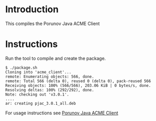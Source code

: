 # Introduction
This compiles the Porunov Java ACME Client

# Instructions
Run the tool to compile and create the package.

```
$ ./package.sh
Cloning into 'acme_client'...
remote: Enumerating objects: 566, done.
remote: Total 566 (delta 0), reused 0 (delta 0), pack-reused 566
Receiving objects: 100% (566/566), 203.06 KiB | 0 bytes/s, done.
Resolving deltas: 100% (292/292), done.
Note: checking out 'v3.0.1'.
....
ar: creating pjac_3.0.1_all.deb
```

For usage instructions see [Porunov Java ACME Client](https://github.com/porunov/acme_client)
